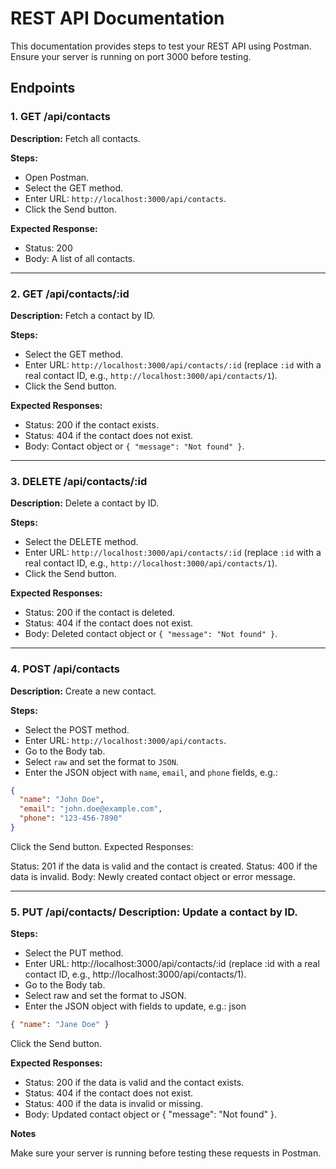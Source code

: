 # REST API Documentation

This documentation provides steps to test your REST API using Postman. Ensure
your server is running on port 3000 before testing.

## Endpoints

### 1. GET /api/contacts

**Description:** Fetch all contacts.

**Steps:**

- Open Postman.
- Select the GET method.
- Enter URL: `http://localhost:3000/api/contacts`.
- Click the Send button.

**Expected Response:**

- Status: 200
- Body: A list of all contacts.

---

### 2. GET /api/contacts/:id

**Description:** Fetch a contact by ID.

**Steps:**

- Select the GET method.
- Enter URL: `http://localhost:3000/api/contacts/:id` (replace `:id` with a real
  contact ID, e.g., `http://localhost:3000/api/contacts/1`).
- Click the Send button.

**Expected Responses:**

- Status: 200 if the contact exists.
- Status: 404 if the contact does not exist.
- Body: Contact object or `{ "message": "Not found" }`.

---

### 3. DELETE /api/contacts/:id

**Description:** Delete a contact by ID.

**Steps:**

- Select the DELETE method.
- Enter URL: `http://localhost:3000/api/contacts/:id` (replace `:id` with a real
  contact ID, e.g., `http://localhost:3000/api/contacts/1`).
- Click the Send button.

**Expected Responses:**

- Status: 200 if the contact is deleted.
- Status: 404 if the contact does not exist.
- Body: Deleted contact object or `{ "message": "Not found" }`.

---

### 4. POST /api/contacts

**Description:** Create a new contact.

**Steps:**

- Select the POST method.
- Enter URL: `http://localhost:3000/api/contacts`.
- Go to the Body tab.
- Select `raw` and set the format to `JSON`.
- Enter the JSON object with `name`, `email`, and `phone` fields, e.g.:

```json
{
  "name": "John Doe",
  "email": "john.doe@example.com",
  "phone": "123-456-7890"
}
```

Click the Send button. Expected Responses:

Status: 201 if the data is valid and the contact is created. Status: 400 if the
data is invalid. Body: Newly created contact object or error message.

---

### 5. PUT /api/contacts/ **Description:** Update a contact by ID.

**Steps:**

- Select the PUT method.
- Enter URL: http://localhost:3000/api/contacts/:id (replace :id with a real
  contact ID, e.g., http://localhost:3000/api/contacts/1).
- Go to the Body tab.
- Select raw and set the format to JSON.
- Enter the JSON object with fields to update, e.g.: json

```json
{ "name": "Jane Doe" }
```

Click the Send button.

**Expected Responses:**

- Status: 200 if the data is valid and the contact exists.
- Status: 404 if the contact does not exist.
- Status: 400 if the data is invalid or missing.
- Body: Updated contact object or { "message": "Not found" }.

**Notes**

Make sure your server is running before testing these requests in Postman.
